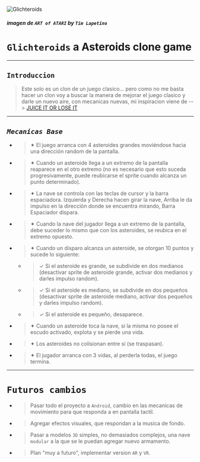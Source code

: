 ![Glichteroids](https://www.dynamite.com/previews/C1524101036/ArtofAtari124125.jpg)
##### imagen de `ART of ATARI` by `Tim Lapetino`
# **`Glichteroids`** a Asteroids clone game
---
## `Introduccion`
> Este solo es un clon de un juego clasico... pero como no me basta hacer un clon voy a buscar la manera de mejorar el juego clasico y darle un nuevo aire, con mecanicas nuevas, mi inspiracion viene de --> [JUICE IT OR LOSE IT](https://www.youtube.com/watch?v=Fy0aCDmgnxg)
---
## *`Mecanicas Base`*

* >✦ El juego arranca con 4 asteroides grandes moviéndose hacia una dirección random de la
pantalla.

* >✦ Cuando un asteroide llega a un extremo de la pantalla reaparece en el otro extremo (no es
necesario que esto suceda progresivamente, puede reubicarse el sprite cuando alcanza un
punto determinado).
* >✦ La nave se controla con las teclas de cursor y la barra espaciadora. Izquierda y Derecha
hacen girar la nave, Arriba le da impulso en la dirección donde se encuentra mirando,
Barra Espaciador dispara.
* >✦ Cuando la nave del jugador llega a un extremo de la pantalla, debe suceder lo mismo que
con los asteroides, se reubica en el extremo opuesto.
* >✦ Cuando un disparo alcanza un asteroide, se otorgan 10 puntos y sucede lo siguiente:

    * >✓ Si el asteroide es grande, se subdivide en dos medianos (desactivar sprite de asteroide
    grande, activar dos medianos y darles impulso random).

    * >✓ Si el asteroide es mediano, se subdivide en dos pequeños (desactivar sprite de
    asteroide mediano, activar dos pequeños y darles impulso random).

    * >✓ Si el asteroide es pequeño, desaparece.

* >✦ Cuando un asteroide toca la nave, si la misma no posee el escudo activado, explota y se
pierde una vida.

* >✦ Los asteroides no colisionan entre sí (se traspasan).

* >✦ El jugador arranca con 3 vidas, al perderla todas, el juego termina.
---
# `Futuros cambios`

* >Pasar todo el proyecto a `Android`, cambio en las mecanicas de movimiento para que responda a en pantalla tactil.

* >Agregar efectos visuales, que respondan a la musica de fondo.
* >Pasar a modelos `3D` simples, no demasiados complejos, una nave `modular` a la que se le puedan agregar nuevo armamento.
* >Plan "muy a futuro", implementar version `AR` y `VR`.